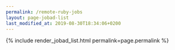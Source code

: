 ```yaml
---
permalink: /remote-ruby-jobs
layout: page-jobad-list
last_modified_at: 2019-08-30T18:34:06+0200
---
```

{% include render_jobad_list.html permalink=page.permalink %}
